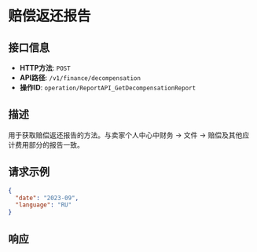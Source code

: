 # 赔偿返还报告

## 接口信息

- **HTTP方法**: `POST`
- **API路径**: `/v1/finance/decompensation`
- **操作ID**: `operation/ReportAPI_GetDecompensationReport`

## 描述

用于获取赔偿返还报告的方法。与卖家个人中心中财务 → 文件 → 赔偿及其他应计费用部分的报告一致。

## 请求示例

```json
{
  "date": "2023-09",
  "language": "RU"
}
```

## 响应
